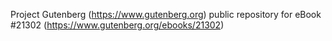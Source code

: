 Project Gutenberg (https://www.gutenberg.org) public repository for eBook #21302 (https://www.gutenberg.org/ebooks/21302)
